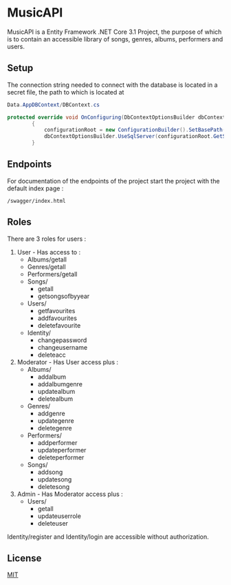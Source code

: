 # MusicAPI

MusicAPI is a Entity Framework .NET Core 3.1 Project, the purpose of which is to contain an accessible library of songs, genres, albums, performers and users.

## Setup

The connection string needed to connect with the database is located in a secret file, the path to which is located at 

```c#
Data.AppDBContext/DBContext.cs
```
```c#
protected override void OnConfiguring(DbContextOptionsBuilder dbContextOptionsBuilder)
        {
            configurationRoot = new ConfigurationBuilder().SetBasePath(Path.Combine(@"PATH")).AddJsonFile("secrets.json").Build();
            dbContextOptionsBuilder.UseSqlServer(configurationRoot.GetSection("DefaultConnection:ConnectionString").Value);
        }
```
## Endpoints

For documentation of the endpoints of the project start the project with the default index page :

```http
/swagger/index.html
```
## Roles

There are 3 roles for users :
1. User - Has access to :
    * Albums/getall
    * Genres/getall
    * Performers/getall
    * Songs/
        * getall
        * getsongsofbyyear
    * Users/
        * getfavourites
        * addfavourites
        * deletefavourite
    * Identity/
        * changepassword
        * changeusername
        * deleteacc
2. Moderator - Has User access plus :
    * Albums/
        * addalbum
        * addalbumgenre
        * updatealbum
        * deletealbum
    * Genres/
        * addgenre
        * updategenre
        * deletegenre
    * Performers/
        * addperformer
        * updateperformer
        * deleteperformer
    * Songs/
        * addsong
        * updatesong
        * deletesong
3. Admin - Has Moderator access plus :
    * Users/
        * getall
        * updateuserrole
        * deleteuser

Identity/register and Identity/login are accessible without authorization.
## License
[MIT](https://choosealicense.com/licenses/mit/)